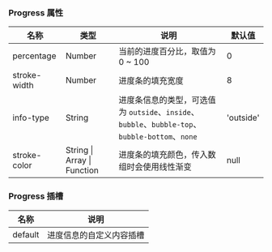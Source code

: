 ### Progress 属性

| 名称         | 类型                        | 说明                                                                                            | 默认值    |
| ------------ | --------------------------- | ----------------------------------------------------------------------------------------------- | --------- |
| percentage   | Number                      | 当前的进度百分比，取值为 0 ~ 100                                                                | 0         |
| stroke-width | Number                      | 进度条的填充宽度                                                                                | 8         |
| info-type    | String                      | 进度条信息的类型，可选值为 `outside`、`inside`、`bubble`、`bubble-top`、`bubble-bottom`、`none` | 'outside' |
| stroke-color | String \| Array \| Function | 进度条的填充颜色，传入数组时会使用线性渐变                                                      | null      |

### Progress 插槽

| 名称    | 说明                     |
| ------- | ------------------------ |
| default | 进度信息的自定义内容插槽 |
